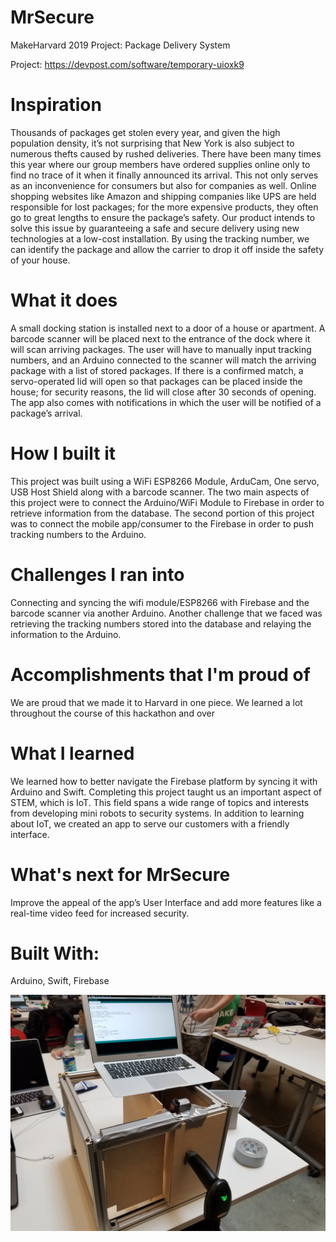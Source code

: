 # MrSecure
MakeHarvard 2019 Project: Package Delivery System

Project: https://devpost.com/software/temporary-uioxk9

# Inspiration
Thousands of packages get stolen every year, and given the high population density, it’s not surprising that New York is also subject to numerous thefts caused by rushed deliveries. There have been many times this year where our group members have ordered supplies online only to find no trace of it when it finally announced its arrival. This not only serves as an inconvenience for consumers but also for companies as well. Online shopping websites like Amazon and shipping companies like UPS are held responsible for lost packages; for the more expensive products, they often go to great lengths to ensure the package’s safety. Our product intends to solve this issue by guaranteeing a safe and secure delivery using new technologies at a low-cost installation. By using the tracking number, we can identify the package and allow the carrier to drop it off inside the safety of your house.

# What it does
A small docking station is installed next to a door of a house or apartment. A barcode scanner will be placed next to the entrance of the dock where it will scan arriving packages. The user will have to manually input tracking numbers, and an Arduino connected to the scanner will match the arriving package with a list of stored packages. If there is a confirmed match, a servo-operated lid will open so that packages can be placed inside the house; for security reasons, the lid will close after 30 seconds of opening. The app also comes with notifications in which the user will be notified of a package’s arrival.

# How I built it
This project was built using a WiFi ESP8266 Module, ArduCam, One servo, USB Host Shield along with a barcode scanner. The two main aspects of this project were to connect the Arduino/WiFi Module to Firebase in order to retrieve information from the database. The second portion of this project was to connect the mobile app/consumer to the Firebase in order to push tracking numbers to the Arduino.

# Challenges I ran into
Connecting and syncing the wifi module/ESP8266 with Firebase and the barcode scanner via another Arduino. Another challenge that we faced was retrieving the tracking numbers stored into the database and relaying the information to the Arduino.

# Accomplishments that I'm proud of
We are proud that we made it to Harvard in one piece. We learned a lot throughout the course of this hackathon and over

# What I learned
We learned how to better navigate the Firebase platform by syncing it with Arduino and Swift. Completing this project taught us an important aspect of STEM, which is IoT. This field spans a wide range of topics and interests from developing mini robots to security systems. In addition to learning about IoT, we created an app to serve our customers with a friendly interface.

# What's next for MrSecure
Improve the appeal of the app’s User Interface and add more features like a real-time video feed for increased security.

# Built With:
Arduino, Swift, Firebase

![](20190203_114736.jpg)
